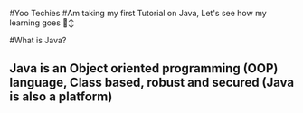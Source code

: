 #Yoo Techies
#Am taking my first Tutorial on Java, Let's see how my learning goes 🙂↕


#What is Java?
## Java is an Object oriented programming (OOP) language, Class based, robust and secured (Java is also a platform)